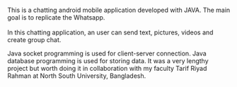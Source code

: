 <div dir="ltr"> 
  <br> This is a chatting android mobile application developed with JAVA. The main goal is to replicate the Whatsapp. </br> 
  <br> In this chatting application, an user can send text, pictures, videos and create group chat.  </br>

  Java socket programming is used for client-server connection. Java database programming is used for storing data. 
  It was a very lengthy project but worth doing it in collaboration with my faculty Tarif Riyad Rahman at North South University, Bangladesh.

</div>
